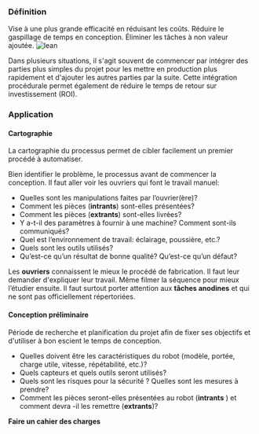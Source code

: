 ### Définition
Vise à une plus grande efficacité en réduisant les coûts. Réduire le gaspillage de temps en conception. Éliminer les tâches à non valeur ajoutée.
![lean](Images/lean%201.png)

Dans plusieurs situations, il s'agit souvent de commencer par intégrer des parties plus simples du projet pour les mettre en production plus rapidement et d'ajouter les autres parties par la suite.
Cette intégration procédurale permet également de réduire le temps de retour sur investissement (ROI).
### Application
#### Cartographie
La cartographie du processus permet de cibler facilement un premier procédé à automatiser.

Bien identifier le problème, le processus avant de commencer la conception. Il faut aller voir les ouvriers qui font le travail manuel:
- Quelles sont les manipulations faites par l’ouvrier(ère)? 
- Comment les pièces (**intrants**) sont-elles présentées? 
- Comment les pièces (**extrants**) sont-elles livrées? 
- Y a-t-il des paramètres à fournir à une machine? Comment sont-ils communiqués? 
- Quel est l’environnement de travail: éclairage, poussière, etc.? 
- Quels sont les outils utilisés? 
- Qu’est-ce qu’un résultat de bonne qualité? Qu’est-ce qu’un défaut?

Les **ouvriers** connaissent le mieux le procédé de fabrication. Il faut leur demander d'expliquer leur travail. Même filmer la séquence pour mieux l’étudier ensuite. Il faut surtout porter attention aux **tâches anodines** et qui ne sont pas officiellement répertoriées.

#### Conception préliminaire
Période de recherche et planification du projet afin de fixer ses objectifs et d'utiliser à bon escient le temps de conception.
- Quelles doivent être les caractéristiques du robot (modèle, portée, charge utile, vitesse, répétabilité, etc.)? 
- Quels capteurs et quels outils seront utilisés? 
- Quels sont les risques pour la sécurité ? Quelles sont les mesures à prendre? 
- Comment les pièces seront-elles présentées au robot (**intrants** ) et comment devra -il les remettre (**extrants**)?

**Faire un cahier des charges**